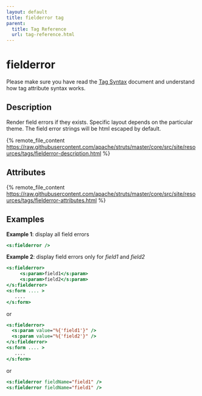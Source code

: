 ```yaml
---
layout: default
title: fielderror tag
parent:
  title: Tag Reference
  url: tag-reference.html
---
```


# fielderror

Please make sure you have read the [Tag Syntax](tag-syntax) document and understand how tag attribute syntax works.

## Description

Render field errors if they exists. Specific layout depends on the particular theme. The field error strings will be 
html escaped by default.

{% remote_file_content https://raw.githubusercontent.com/apache/struts/master/core/src/site/resources/tags/fielderror-description.html %}

## Attributes

{% remote_file_content https://raw.githubusercontent.com/apache/struts/master/core/src/site/resources/tags/fielderror-attributes.html %}

## Examples

**Example 1**: display all field errors

```jsp
<s:fielderror />
```

**Example 2**: display field errors only for _field1_ and _field2_

```jsp
<s:fielderror>
     <s:param>field1</s:param>
     <s:param>field2</s:param>
</s:fielderror>
<s:form .... >
   ....
</s:form>
```

or

```jsp
<s:fielderror>
  <s:param value="%{'field1'}" />
  <s:param value="%{'field2'}" />
</s:fielderror>
<s:form .... >
   ....
</s:form>
```

or

```jsp
<s:fielderror fieldName="field1" />
<s:fielderror fieldName="field1" />
```

